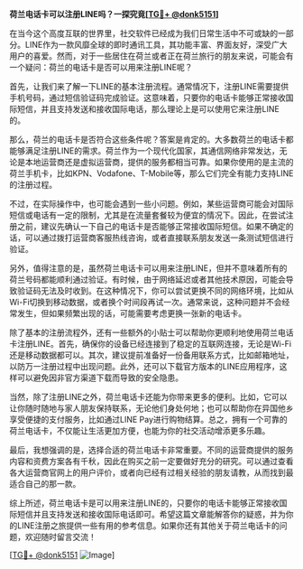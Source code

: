 **荷兰电话卡可以注册LINE吗？一探究竟[[TG💪+ @donk5151](https://t.me/s/donk5151)]**

在当今这个高度互联的世界里，社交软件已经成为我们日常生活中不可或缺的一部分。LINE作为一款风靡全球的即时通讯工具，其功能丰富、界面友好，深受广大用户的喜爱。然而，对于一些居住在荷兰或者正在荷兰旅行的朋友来说，可能会有一个疑问：荷兰的电话卡是否可以用来注册LINE呢？

首先，让我们来了解一下LINE的基本注册流程。通常情况下，注册LINE需要提供手机号码，通过短信验证码完成验证。这意味着，只要你的电话卡能够正常接收国际短信，并且支持发送和接收国际电话，那么理论上是可以使用它来注册LINE的。

那么，荷兰的电话卡是否符合这些条件呢？答案是肯定的。大多数荷兰的电话卡都能够满足注册LINE的需求。荷兰作为一个现代化国家，其通信网络非常发达，无论是本地运营商还是虚拟运营商，提供的服务都相当可靠。如果你使用的是主流的荷兰手机卡，比如KPN、Vodafone、T-Mobile等，那么它们完全有能力支持LINE的注册过程。

不过，在实际操作中，也可能会遇到一些小问题。例如，某些运营商可能会对国际短信或电话有一定的限制，尤其是在流量套餐较为便宜的情况下。因此，在尝试注册之前，建议先确认一下自己的电话卡是否能够正常接收国际短信。如果不确定的话，可以通过拨打运营商客服热线咨询，或者直接联系朋友发送一条测试短信进行验证。

另外，值得注意的是，虽然荷兰电话卡可以用来注册LINE，但并不意味着所有的荷兰号码都能顺利通过验证。有时候，由于网络延迟或者其他技术原因，可能会导致验证码无法及时收到。在这种情况下，你可以尝试更换不同的网络环境，比如从Wi-Fi切换到移动数据，或者换个时间段再试一次。通常来说，这种问题并不会经常发生，但如果频繁出现的话，可能需要考虑更换一张新的电话卡。

除了基本的注册流程外，还有一些额外的小贴士可以帮助你更顺利地使用荷兰电话卡注册LINE。首先，确保你的设备已经连接到了稳定的互联网连接，无论是Wi-Fi还是移动数据都可以。其次，建议提前准备好一份备用联系方式，比如邮箱地址，以防万一注册过程中出现问题。此外，还可以下载官方版本的LINE应用程序，这样可以避免因非官方渠道下载而导致的安全隐患。

当然，除了注册LINE之外，荷兰电话卡还能为你带来更多的便利。比如，它可以让你随时随地与家人朋友保持联系，无论他们身处何地；也可以帮助你在异国他乡享受便捷的支付服务，比如通过LINE Pay进行购物结算。总之，拥有一个可靠的荷兰电话卡，不仅能让生活更加方便，也能为你的社交活动增添更多乐趣。

最后，我想强调的是，选择合适的荷兰电话卡非常重要。不同的运营商提供的服务内容和资费方案各有千秋，因此在购买之前一定要做好充分的研究。可以通过查看各大运营商官网上的用户评价，或者向已经有过相关经验的朋友请教，从而找到最适合自己的那一款。

综上所述，荷兰电话卡是可以用来注册LINE的，只要你的电话卡能够正常接收国际短信并且支持发送和接收国际电话即可。希望这篇文章能解答你的疑惑，并为你的LINE注册之旅提供一些有用的参考信息。如果你还有其他关于荷兰电话卡的问题，欢迎随时留言交流！

[[TG💪+ @donk5151](https://t.me/s/donk5151) ![Image](https://i.postimg.cc/rwNCRYN7/Snipaste-2025-04-30-17-27-05.png)]